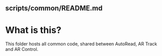 ## scripts/common/README.md
# What is this?
This folder hosts all common code, shared between AutoRead, AR Track and AR Control.
